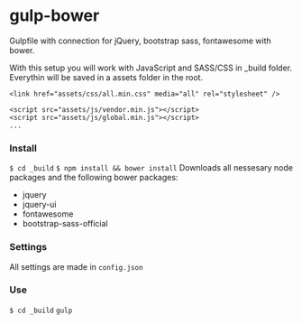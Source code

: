 # gulp-bower
Gulpfile with connection for jQuery, bootstrap sass, fontawesome with bower.

With this setup you will work with JavaScript and SASS/CSS in _build folder. 
Everythin will be saved in a assets folder in the root.

```<link href="assets/css/all.min.css" media="all" rel="stylesheet" />```

```
<script src="assets/js/vendor.min.js"></script>
<script src="assets/js/global.min.js"></script>
...
```

### Install
```$ cd _build```
```$ npm install && bower install```
Downloads all nessesary node packages and the following bower packages:
- jquery
- jquery-ui
- fontawesome
- bootstrap-sass-official

### Settings
All settings are made in ```config.json```

### Use
```$ cd _build```
```gulp```

